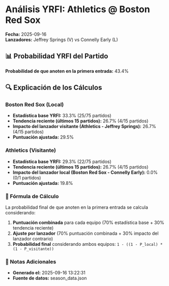 # Análisis YRFI: Athletics @ Boston Red Sox

**Fecha:** 2025-09-16  
**Lanzadores:** Jeffrey Springs (V) vs Connelly Early (L)

## 📊 Probabilidad YRFI del Partido

**Probabilidad de que anoten en la primera entrada:** 43.4%

## 🔍 Explicación de los Cálculos

### Boston Red Sox (Local)
- **Estadística base YRFI:** 33.3% (25/75 partidos)
- **Tendencia reciente (últimos 15 partidos):** 26.7% (4/15 partidos)
- **Impacto del lanzador visitante (Athletics - Jeffrey Springs):** 26.7% (4/15 partidos)
- **Puntuación ajustada:** 29.5%

### Athletics (Visitante)
- **Estadística base YRFI:** 29.3% (22/75 partidos)
- **Tendencia reciente (últimos 15 partidos):** 26.7% (4/15 partidos)
- **Impacto del lanzador local (Boston Red Sox - Connelly Early):** 0.0% (0/1 partidos)
- **Puntuación ajustada:** 19.8%

### 📝 Fórmula de Cálculo

La probabilidad final de que anoten en la primera entrada se calcula considerando:
1. **Puntuación combinada** para cada equipo (70% estadística base + 30% tendencia reciente)
2. **Ajuste por lanzador** (70% puntuación combinada + 30% impacto del lanzador contrario)
3. **Probabilidad final** considerando ambos equipos: `1 - ((1 - P_local) * (1 - P_visitante))`

### 📌 Notas Adicionales

- **Generado el:** 2025-09-16 13:22:31
- **Fuente de datos:** season_data.json

